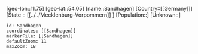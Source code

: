 ﻿---
location: [54.05,11.75]
mapzoom: [7,12] 
mapmarker: city 
type: City
tags:
- geo/City


SpocWebEntityId: 33930
isDeleted: false
confidential: public

---
[geo-lon::11.75]
[geo-lat::54.05]
[name::Sandhagen]
[Country::[[Germany]]]
[State :: [[../../Mecklenburg-Vorpommern]] ]
[Population::]
[Unknown::]


```leaflet
id: Sandhagen
coordinates: [[Sandhagen]]
markerFile: [[Sandhagen]]
defaultZoom: 11 
maxZoom: 18
```
